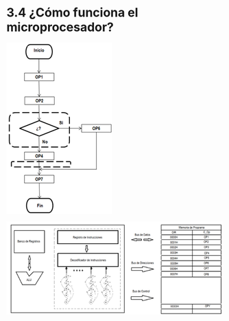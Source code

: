 # 3.4 ¿Cómo funciona el microprocesador?

![](../.gitbook/assets/image%20%2834%29.png)

![](../.gitbook/assets/image%20%2823%29.png)

